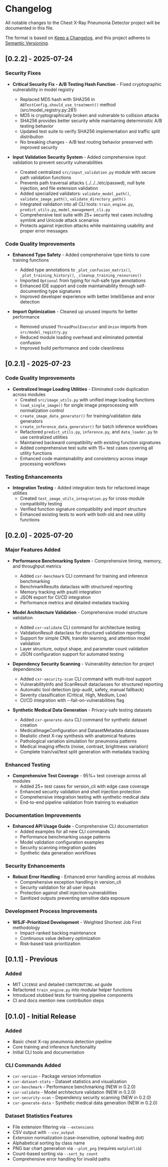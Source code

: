 # Changelog

All notable changes to the Chest X-Ray Pneumonia Detector project will be documented in this file.

The format is based on [Keep a Changelog](https://keepachangelog.com/en/1.0.0/),
and this project adheres to [Semantic Versioning](https://semver.org/spec/v2.0.0.html).

## [0.2.2] - 2025-07-24

### Security Fixes
- **Critical Security Fix - A/B Testing Hash Function** - Fixed cryptographic vulnerability in model registry
  - Replaced MD5 hash with SHA256 in `ABTestConfig.should_use_treatment()` method (src/model_registry.py:281)
  - MD5 is cryptographically broken and vulnerable to collision attacks
  - SHA256 provides better security while maintaining deterministic A/B testing behavior
  - Updated test suite to verify SHA256 implementation and traffic split distribution
  - No breaking changes - A/B test routing behavior preserved with improved security

- **Input Validation Security System** - Added comprehensive input validation to prevent security vulnerabilities
  - Created centralized `src/input_validation.py` module with secure path validation functions
  - Prevents path traversal attacks (../../../etc/passwd), null byte injection, and file extension validation
  - Added specialized validators: `validate_model_path()`, `validate_image_path()`, `validate_directory_path()`
  - Integrated validation into all CLI tools: `train_engine.py`, `predict_utils.py`, `model_management_cli.py`
  - Comprehensive test suite with 25+ security test cases including symlink and Unicode attack scenarios
  - Protects against injection attacks while maintaining usability and proper error messages

### Code Quality Improvements
- **Enhanced Type Safety** - Added comprehensive type hints to core training functions
  - Added type annotations to `_plot_confusion_matrix()`, `_plot_training_history()`, `_cleanup_training_resources()`
  - Imported `Optional` from typing for null-safe type annotations
  - Enhanced IDE support and code maintainability through self-documenting type signatures
  - Improved developer experience with better IntelliSense and error detection

- **Import Optimization** - Cleaned up unused imports for better performance
  - Removed unused `ThreadPoolExecutor` and `Union` imports from `src/model_registry.py`
  - Reduced module loading overhead and eliminated potential confusion
  - Improved build performance and code cleanliness

## [0.2.1] - 2025-07-23

### Code Quality Improvements
- **Centralized Image Loading Utilities** - Eliminated code duplication across modules
  - Created `src/image_utils.py` with unified image loading functions
  - `load_single_image()` for single image preprocessing with normalization control
  - `create_image_data_generator()` for training/validation data generators
  - `create_inference_data_generator()` for batch inference workflows
  - Refactored `predict_utils.py`, `inference.py`, and `data_loader.py` to use centralized utilities
  - Maintained backward compatibility with existing function signatures
  - Added comprehensive test suite with 15+ test cases covering all utility functions
  - Enhanced code maintainability and consistency across image processing workflows

### Testing Enhancements
- **Integration Testing** - Added integration tests for refactored image utilities
  - Created `test_image_utils_integration.py` for cross-module compatibility testing
  - Verified function signature compatibility and import structure
  - Enhanced existing tests to work with both old and new utility functions

## [0.2.0] - 2025-07-20

### Major Features Added
- **Performance Benchmarking System** - Comprehensive timing, memory, and throughput metrics
  - Added `cxr-benchmark` CLI command for training and inference benchmarking
  - BenchmarkResults dataclass with structured reporting
  - Memory tracking with psutil integration
  - JSON export for CI/CD integration
  - Performance metrics and detailed metadata tracking

- **Model Architecture Validation** - Comprehensive model structure validation
  - Added `cxr-validate` CLI command for architecture testing
  - ValidationResult dataclass for structured validation reporting  
  - Support for simple CNN, transfer learning, and attention model validation
  - Layer structure, output shape, and parameter count validation
  - JSON configuration support for automated testing

- **Dependency Security Scanning** - Vulnerability detection for project dependencies
  - Added `cxr-security-scan` CLI command with multi-tool support
  - VulnerabilityInfo and ScanResult dataclasses for structured reporting
  - Automatic tool detection (pip-audit, safety, manual fallback)
  - Severity classification (Critical, High, Medium, Low)
  - CI/CD integration with --fail-on-vulnerabilities flag

- **Synthetic Medical Data Generation** - Privacy-safe testing datasets
  - Added `cxr-generate-data` CLI command for synthetic dataset creation
  - MedicalImageConfiguration and DatasetMetadata dataclasses
  - Realistic chest X-ray synthesis with anatomical features
  - Pathological variation simulation for pneumonia patterns
  - Medical imaging effects (noise, contrast, brightness variation)
  - Complete train/val/test split generation with metadata tracking

### Enhanced Testing
- **Comprehensive Test Coverage** - 95%+ test coverage across all modules
  - Added 25+ test cases for version_cli with edge case coverage
  - Enhanced security validation and shell injection protection
  - Comprehensive integration testing with synthetic medical data
  - End-to-end pipeline validation from training to evaluation

### Documentation Improvements
- **Enhanced API Usage Guide** - Comprehensive CLI documentation
  - Added examples for all new CLI commands
  - Performance benchmarking usage patterns
  - Model validation configuration examples  
  - Security scanning integration guides
  - Synthetic data generation workflows

### Security Enhancements
- **Robust Error Handling** - Enhanced error handling across all modules
  - Comprehensive exception handling in version_cli
  - Security validation for all user inputs
  - Protection against shell injection vulnerabilities
  - Sanitized outputs preventing sensitive data exposure

### Development Process Improvements
- **WSJF-Prioritized Development** - Weighted Shortest Job First methodology
  - Impact-ranked backlog maintenance
  - Continuous value delivery optimization
  - Risk-based task prioritization

## [0.1.1] - Previous
### Added
- MIT `LICENSE` and detailed `CONTRIBUTING.md` guide
- Refactored `train_engine.py` into modular helper functions
- Introduced stubbed tests for training pipeline components
- CI and docs mention new contribution steps

## [0.1.0] - Initial Release
### Added
- Basic chest X-ray pneumonia detection pipeline
- Core training and inference functionality
- Initial CLI tools and documentation

### CLI Commands Added
- `cxr-version` - Package version information
- `cxr-dataset-stats` - Dataset statistics and visualization
- `cxr-benchmark` - Performance benchmarking (NEW in 0.2.0)
- `cxr-validate` - Model architecture validation (NEW in 0.2.0)  
- `cxr-security-scan` - Dependency security scanning (NEW in 0.2.0)
- `cxr-generate-data` - Synthetic medical data generation (NEW in 0.2.0)

### Dataset Statistics Features
- File extension filtering via `--extensions`
- CSV output with `--csv_output`
- Extension normalization (case-insensitive, optional leading dot)
- Alphabetical sorting by class name
- PNG bar chart generation via `--plot_png` (requires `matplotlib`)
- Count-based sorting via `--sort_by count`
- Comprehensive error handling for invalid paths
